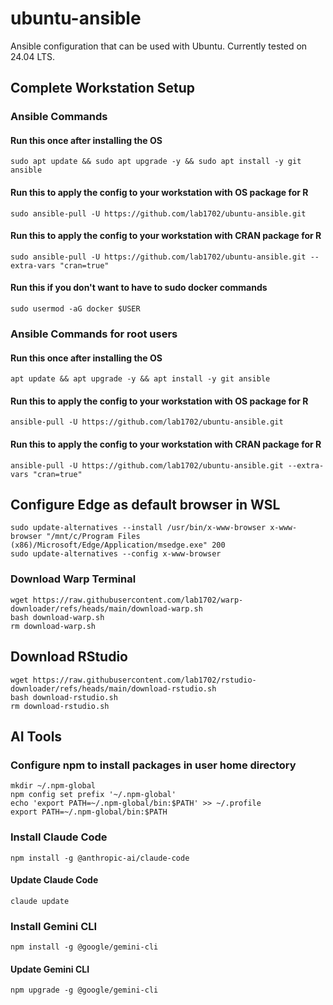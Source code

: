 # ubuntu-ansible

Ansible configuration that can be used with Ubuntu. Currently tested on 24.04 LTS.

## Complete Workstation Setup

### Ansible Commands

#### Run this once after installing the OS

    sudo apt update && sudo apt upgrade -y && sudo apt install -y git ansible

#### Run this to apply the config to your workstation with OS package for R

    sudo ansible-pull -U https://github.com/lab1702/ubuntu-ansible.git

#### Run this to apply the config to your workstation with CRAN package for R

    sudo ansible-pull -U https://github.com/lab1702/ubuntu-ansible.git --extra-vars "cran=true"

#### Run this if you don't want to have to sudo docker commands

    sudo usermod -aG docker $USER

### Ansible Commands for root users

#### Run this once after installing the OS

    apt update && apt upgrade -y && apt install -y git ansible

#### Run this to apply the config to your workstation with OS package for R

    ansible-pull -U https://github.com/lab1702/ubuntu-ansible.git

#### Run this to apply the config to your workstation with CRAN package for R

    ansible-pull -U https://github.com/lab1702/ubuntu-ansible.git --extra-vars "cran=true"

## Configure Edge as default browser in WSL

    sudo update-alternatives --install /usr/bin/x-www-browser x-www-browser "/mnt/c/Program Files (x86)/Microsoft/Edge/Application/msedge.exe" 200
    sudo update-alternatives --config x-www-browser

### Download Warp Terminal

    wget https://raw.githubusercontent.com/lab1702/warp-downloader/refs/heads/main/download-warp.sh
    bash download-warp.sh
    rm download-warp.sh

## Download RStudio

    wget https://raw.githubusercontent.com/lab1702/rstudio-downloader/refs/heads/main/download-rstudio.sh
    bash download-rstudio.sh
    rm download-rstudio.sh

## AI Tools

### Configure npm to install packages in user home directory

    mkdir ~/.npm-global
    npm config set prefix '~/.npm-global'
    echo 'export PATH=~/.npm-global/bin:$PATH' >> ~/.profile
    export PATH=~/.npm-global/bin:$PATH

### Install Claude Code

    npm install -g @anthropic-ai/claude-code

#### Update Claude Code

    claude update

### Install Gemini CLI

    npm install -g @google/gemini-cli

#### Update Gemini CLI

    npm upgrade -g @google/gemini-cli
